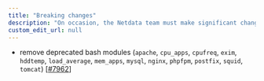 ```yaml
---
title: "Breaking changes"
description: "On occasion, the Netdata team must make significant changes to the open-source Netdata Agent. We publish those breaking changes here for reference."
custom_edit_url: null
---
```




-   remove deprecated bash modules (`apache`, `cpu_apps`, `cpufreq`, `exim`, `hddtemp`, `load_average`, `mem_apps`, `mysql`, `nginx`, `phpfpm`, `postfix`, `squid`, `tomcat`) [[#7962](https://github.com/netdata/netdata/pull/7962)]



